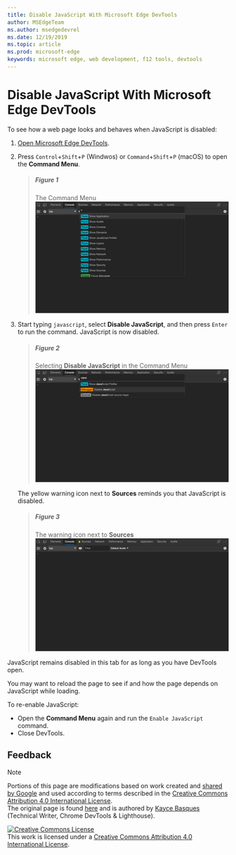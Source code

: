 ```yaml
---
title: Disable JavaScript With Microsoft Edge DevTools
author: MSEdgeTeam
ms.author: msedgedevrel
ms.date: 12/19/2019
ms.topic: article
ms.prod: microsoft-edge
keywords: microsoft edge, web development, f12 tools, devtools
---
```

<!-- Copyright Kayce Basques 

   Licensed under the Apache License, Version 2.0 (the "License");
   you may not use this file except in compliance with the License.
   You may obtain a copy of the License at

       http://www.apache.org/licenses/LICENSE-2.0

   Unless required by applicable law or agreed to in writing, software
   distributed under the License is distributed on an "AS IS" BASIS,
   WITHOUT WARRANTIES OR CONDITIONS OF ANY KIND, either express or implied.
   See the License for the specific language governing permissions and
   limitations under the License.  -->





# Disable JavaScript With Microsoft Edge DevTools   



To see how a web page looks and behaves when JavaScript is disabled:  

1.  [Open Microsoft Edge DevTools][DevToolsOpen].  
1.  Press `Control`+`Shift`+`P` \(Windwos\) or `Command`+`Shift`+`P` \(macOS\) to open the **Command Menu**.  
    
    > ##### Figure 1  
    > The Command Menu  
    > ![The Command Menu][ImageCommandMenu]  
    
1.  Start typing `javascript`, select **Disable JavaScript**, and then press `Enter` to run the command.  JavaScript is now disabled.  
    
    > ##### Figure 2  
    > Selecting **Disable JavaScript** in the Command Menu  
    > ![Selecting Disable JavaScript in the Command Menu][ImageDisableJS]  
    
    The yellow warning icon next to **Sources** reminds you that JavaScript is disabled.  
    
    > ##### Figure 3  
    > The warning icon next to **Sources**  
    > ![The warning icon next to Sources][ImageDisableJSWarning]  

JavaScript remains disabled in this tab for as long as you have DevTools open.  

You may want to reload the page to see if and how the page depends on JavaScript while loading.  

To re-enable JavaScript:  

*   Open the **Command Menu** again and run the `Enable JavaScript` command.  
*   Close DevTools.  

## Feedback   



<!-- image links -->  

[ImageCommandMenu]: images/console-command.msft.png "Figure 1: The Command Menu"  
[ImageDisableJS]: images/console-command-javascript.msft.png "Figure 2: Selecting Disable JavaScript in the Command Menu"  
[ImageDisableJSWarning]: images/console-javascript-disabled-warning.msft.png "Figure 3: The warning icon next to Sources"  

<!-- links -->  

[DevToolsOpen]: ../open.md "Open Microsoft Edge DevTools"  

> [!NOTE]
> Portions of this page are modifications based on work created and [shared by Google][GoogleSitePolicies] and used according to terms described in the [Creative Commons Attribution 4.0 International License][CCA4IL].  
> The original page is found [here](https://developers.google.com/web/tools/chrome-devtools/javascript/disable) and is authored by [Kayce Basques][KayceBasques] \(Technical Writer, Chrome DevTools \& Lighthouse\).  

[![Creative Commons License][CCby4Image]][CCA4IL]  
This work is licensed under a [Creative Commons Attribution 4.0 International License][CCA4IL].  

[CCA4IL]: http://creativecommons.org/licenses/by/4.0  
[CCby4Image]: https://i.creativecommons.org/l/by/4.0/88x31.png  
[GoogleSitePolicies]: https://developers.google.com/terms/site-policies  
[KayceBasques]: https://developers.google.com/web/resources/contributors/kaycebasques  
